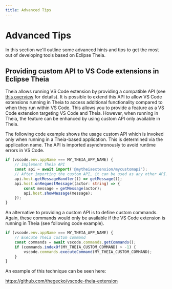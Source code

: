 ```yaml
---
title: Advanced Tips
---
```


# Advanced Tips

In this section we'll outline some advanced hints and tips to get the most out of developing tools based on Eclipse Theia.

## Providing custom API to VS Code extensions in Eclipse Theia

Theia allows running VS Code extension by providing a compatible API (see [this overview](/docs/extensions/) for details).
It is possible to extend this API to allow VS Code extensions running in Theia to access additional functionality compared to when they run within VS Code.
This allows you to provide a feature as a VS Code extension targeting VS Code and Theia. However, when running in Theia, the feature can be enhanced by using custom API only available in Theia.

The following code example shows the usage custom API which is invoked only when running in a Theia-based application. This is determined via the application name.
The API is imported asynchronously to avoid runtime errors in VS Code.

```typescript
if (vscode.env.appName === MY_THEIA_APP_NAME) {
    // Implement Theia API
    const api = await import('@mytheiaextension/mycustomapi');
    // After importing the custom API, it can be used as any other API. The following lines are using an example API.
    api.host.getMessageHandler(() => getMessage());
    api.host.onRequestMessage((actor: string) => {
        const message = getMessage(actor);
        api.host.showMessage(message);
    });
}
```

An alternative to providing a custom API is to define custom commands. Again, these commands would only be available if the VS Code extension is running in Theia (see following code example).

```typescript
if (vscode.env.appName === MY_THEIA_APP_NAME) {
    // Execute Theia custom command
    const commands = await vscode.commands.getCommands();
    if (commands.indexOf(MY_THEIA_CUSTOM_COMMAND) > -1) {
        vscode.commands.executeCommand(MY_THEIA_CUSTOM_COMMAND);
    }
}
```

An example of this technique can be seen here:

<https://github.com/thegecko/vscode-theia-extension>
